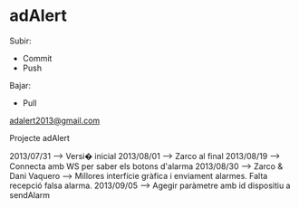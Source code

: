 adAlert
=======

Subir:
- Commit
- Push

Bajar:
- Pull

adalert2013@gmail.com

Projecte adAlert

2013/07/31 --> Versi� inicial
2013/08/01 --> Zarco al final
2013/08/19 --> Connecta amb WS per saber els botons d'alarma
2013/08/30 --> Zarco & Dani Vaquero --> Millores interfície gràfica i enviament alarmes. Falta recepció falsa alarma.
2013/09/05 --> Agegir paràmetre amb id dispositiu a sendAlarm